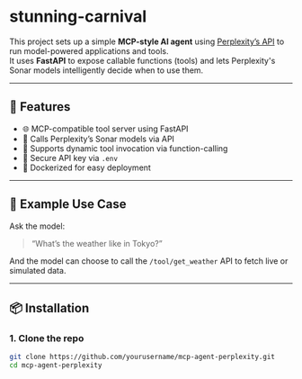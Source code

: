 # stunning-carnival

This project sets up a simple **MCP-style AI agent** using [Perplexity’s API](https://www.perplexity.ai) to run model-powered applications and tools.  
It uses **FastAPI** to expose callable functions (tools) and lets Perplexity's Sonar models intelligently decide when to use them.

---

## 🚀 Features

- 🌐 MCP-compatible tool server using FastAPI
- 🤖 Calls Perplexity’s Sonar models via API
- 🧰 Supports dynamic tool invocation via function-calling
- 🔐 Secure API key via `.env`
- 🐳 Dockerized for easy deployment

---

## 🧪 Example Use Case

Ask the model:

> “What’s the weather like in Tokyo?”

And the model can choose to call the `/tool/get_weather` API to fetch live or simulated data.

---

## 📦 Installation

### 1. Clone the repo

```bash
git clone https://github.com/yourusername/mcp-agent-perplexity.git
cd mcp-agent-perplexity
